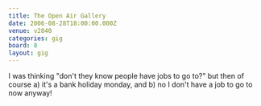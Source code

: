 ```yaml
---
title: The Open Air Gallery
date: 2006-08-28T18:00:00.000Z
venue: v2840
categories: gig
board: 8
layout: gig
---
```

I was thinking "don't they know people have jobs to go to?" but then of course a) it's a bank holiday monday, and b) no I don't have a job to go to now anyway!